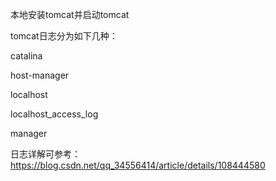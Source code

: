 本地安装tomcat并启动tomcat

tomcat日志分为如下几种：

catalina

host-manager

localhost

localhost_access_log

manager

日志详解可参考：
https://blog.csdn.net/qq_34556414/article/details/108444580
